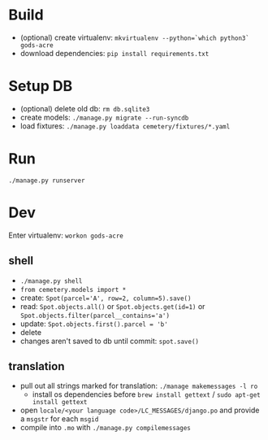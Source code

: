 # Build
- (optional) create virtualenv: ```mkvirtualenv --python=`which python3` gods-acre```
- download dependencies: `pip install requirements.txt`

# Setup DB
- (optional) delete old db: `rm db.sqlite3`
- create models: `./manage.py migrate --run-syncdb`
- load fixtures: `./manage.py loaddata cemetery/fixtures/*.yaml`

# Run
`./manage.py runserver`

# Dev
Enter virtualenv: `workon gods-acre`

## shell
- `./manage.py shell`
- `from cemetery.models import *`
- create: `Spot(parcel='A', row=2, column=5).save()`
- read: `Spot.objects.all()` or `Spot.objects.get(id=1)` or `Spot.objects.filter(parcel__contains='a')`
- update: `Spot.objects.first().parcel = 'b'`
- delete
- changes aren't saved to db until commit: `spot.save()`

## translation
- pull out all strings marked for translation: `./manage makemessages -l ro`
  - install os dependencies before `brew install gettext` / `sudo apt-get install gettext`
- open `locale/<your language code>/LC_MESSAGES/django.po` and provide a `msgstr` for each `msgid`
- compile into `.mo` with `./manage.py compilemessages`

